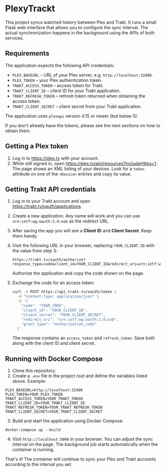 # PlexyTrackt

This project syncs watched history between Plex and Trakt. It runs a small Flask web interface that allows you to configure the sync interval. The actual synchronization happens in the background using the APIs of both services.

## Requirements

The application expects the following API credentials:

- `PLEX_BASEURL` – URL of your Plex server, e.g. `http://localhost:32400`.
- `PLEX_TOKEN` – your Plex authentication token.
- `TRAKT_ACCESS_TOKEN` – access token for Trakt.
- `TRAKT_CLIENT_ID` – client ID for your Trakt application.
- `TRAKT_REFRESH_TOKEN` – refresh token returned when obtaining the access token.
- `TRAKT_CLIENT_SECRET` – client secret from your Trakt application.

The application uses `plexapi` version 4.15 or newer (but below 5).

If you don't already have the tokens, please see the next sections on how to obtain them.

## Getting a Plex token

1. Log in to <https://plex.tv> with your account.
2. While still signed in, open <https://plex.tv/api/resources?includeHttps=1>.
   The page shows an XML listing of your devices. Look for a `token` attribute on
   one of the `<Device>` entries and copy its value.

## Getting Trakt API credentials

1. Log in to your Trakt account and open <https://trakt.tv/oauth/applications>.
2. Create a new application. Any name will work and you can use `urn:ietf:wg:oauth:2.0:oob` as the redirect URL.
3. After saving the app you will see a **Client ID** and **Client Secret**. Keep them handy.
4. Visit the following URL in your browser, replacing `YOUR_CLIENT_ID` with the value from step 3:

   ```
   https://trakt.tv/oauth/authorize?response_type=code&client_id=YOUR_CLIENT_ID&redirect_uri=urn:ietf:wg:oauth:2.0:oob
   ```

   Authorize the application and copy the code shown on the page.
5. Exchange the code for an access token:

   ```bash
   curl -X POST https://api.trakt.tv/oauth/token \
     -H "Content-Type: application/json" \
     -d '{
       "code": "YOUR_CODE",
       "client_id": "YOUR_CLIENT_ID",
       "client_secret": "YOUR_CLIENT_SECRET",
       "redirect_uri": "urn:ietf:wg:oauth:2.0:oob",
       "grant_type": "authorization_code"
     }'
   ```

   The response contains an `access_token` and `refresh_token`. Save both along with the client ID and client secret.

## Running with Docker Compose

1. Clone this repository.
2. Create a `.env` file in the project root and define the variables listed above. Example:

```
PLEX_BASEURL=http://localhost:32400
PLEX_TOKEN=YOUR_PLEX_TOKEN
TRAKT_ACCESS_TOKEN=YOUR_TRAKT_TOKEN
TRAKT_CLIENT_ID=YOUR_TRAKT_CLIENT_ID
TRAKT_REFRESH_TOKEN=YOUR_TRAKT_REFRESH_TOKEN
TRAKT_CLIENT_SECRET=YOUR_TRAKT_CLIENT_SECRET
```

3. Build and start the application using Docker Compose:

```
docker-compose up --build
```

4. Visit `http://localhost:5000` in your browser. You can adjust the sync interval on the page. The background job starts automatically when the container is running.

That's it! The container will continue to sync your Plex and Trakt accounts according to the interval you set.


